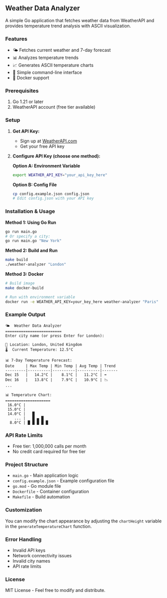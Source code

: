 ## Weather Data Analyzer

A simple Go application that fetches weather data from WeatherAPI and provides temperature trend analysis with ASCII visualization.

### Features

- 🌤️ Fetches current weather and 7-day forecast
- 📊 Analyzes temperature trends
- 📈 Generates ASCII temperature charts
- 📱 Simple command-line interface
- 🐳 Docker support

### Prerequisites

1. Go 1.21 or later
2. WeatherAPI account (free tier available)

### Setup

1. **Get API Key:**
   - Sign up at [WeatherAPI.com](https://www.weatherapi.com/)
   - Get your free API key

2. **Configure API Key (choose one method):**

   **Option A: Environment Variable**
   ```bash
   export WEATHER_API_KEY="your_api_key_here"
   ```

   **Option B: Config File**
   ```bash
   cp config.example.json config.json
   # Edit config.json with your API key
   ```

### Installation & Usage

**Method 1: Using Go Run**
```bash
go run main.go
# Or specify a city:
go run main.go "New York"
```

**Method 2: Build and Run**
```bash
make build
./weather-analyzer "London"
```

**Method 3: Docker**
```bash
# Build image
make docker-build

# Run with environment variable
docker run -e WEATHER_API_KEY=your_key_here weather-analyzer "Paris"
```

### Example Output

```
🌤️  Weather Data Analyzer
=========================
Enter city name (or press Enter for London): 

📍 Location: London, United Kingdom
🌡️  Current Temperature: 12.5°C

📊 7-Day Temperature Forecast:
Date     | Max Temp | Min Temp | Avg Temp | Trend
---------|----------|----------|----------|-------
Dec 15   |   14.2°C |    8.1°C |   11.2°C | ➡️
Dec 16   |   13.8°C |    7.9°C |   10.9°C | 📉
...

📊 Temperature Chart:
====================
 16.0°C |           
 15.0°C |           
 14.0°C |   █       
    ... |   █ ▄ █   
  8.0°C | █ █ █ █ █
```

### API Rate Limits

- Free tier: 1,000,000 calls per month
- No credit card required for free tier

### Project Structure

- `main.go` - Main application logic
- `config.example.json` - Example configuration file
- `go.mod` - Go module file
- `Dockerfile` - Container configuration
- `Makefile` - Build automation

### Customization

You can modify the chart appearance by adjusting the `chartHeight` variable in the `generateTemperatureChart` function.

### Error Handling

- Invalid API keys
- Network connectivity issues
- Invalid city names
- API rate limits

### License

MIT License - Feel free to modify and distribute.